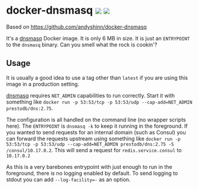 # docker-dnsmasq [![][layers-badge]][layers-link] [![][version-badge]][dockerhub-link]
           
[layers-badge]: https://images.microbadger.com/badges/image/prestodb/dns.svg
[layers-link]: https://microbadger.com/images/prestodb/dns
[version-badge]: https://images.microbadger.com/badges/version/prestodb/dns.svg
[dockerhub-link]: https://hub.docker.com/r/prestodb/dns

Based on https://github.com/andyshinn/docker-dnsmasq

It's a [dnsmasq][dnsmasq] Docker image. It is only 6 MB in size. It is just an `ENTRYPOINT` to the `dnsmasq` binary. Can you smell what the rock is cookin'?

## Usage

It is usually a good idea to use a tag other than `latest` if you are using this image in a production setting.

[dnsmasq][dnsmasq] requires `NET_ADMIN` capabilities to run correctly. Start it with something like `docker run -p 53:53/tcp -p 53:53/udp --cap-add=NET_ADMIN prestodb/dns:2.75`.

The configuration is all handled on the command line (no wrapper scripts here). The `ENTRYPOINT` is `dnsmasq -k` to keep it running in the foreground. If you wanted to send requests for an internal domain (such as Consul) you can forward the requests upstream using something like `docker run -p 53:53/tcp -p 53:53/udp --cap-add=NET_ADMIN prestodb/dns:2.75 -S /consul/10.17.0.2`. This will send a request for `redis.service.consul` to `10.17.0.2`

As this is a very barebones entrypoint with just enough to run in the foreground, there is no logging enabled by default. To send logging to stdout you can add `--log-facility=-` as an option.

[dnsmasq]: http://www.thekelleys.org.uk/dnsmasq/doc.html
